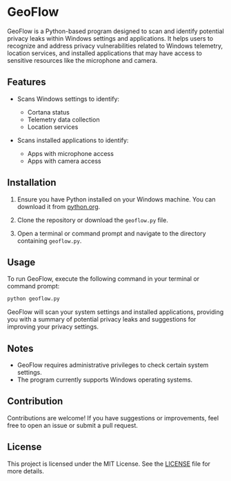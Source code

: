 # GeoFlow

GeoFlow is a Python-based program designed to scan and identify potential privacy leaks within Windows settings and applications. It helps users to recognize and address privacy vulnerabilities related to Windows telemetry, location services, and installed applications that may have access to sensitive resources like the microphone and camera.

## Features

- Scans Windows settings to identify:
  - Cortana status
  - Telemetry data collection
  - Location services

- Scans installed applications to identify:
  - Apps with microphone access
  - Apps with camera access

## Installation

1. Ensure you have Python installed on your Windows machine. You can download it from [python.org](https://www.python.org/downloads/).

2. Clone the repository or download the `geoflow.py` file.

3. Open a terminal or command prompt and navigate to the directory containing `geoflow.py`.

## Usage

To run GeoFlow, execute the following command in your terminal or command prompt:

```bash
python geoflow.py
```

GeoFlow will scan your system settings and installed applications, providing you with a summary of potential privacy leaks and suggestions for improving your privacy settings.

## Notes

- GeoFlow requires administrative privileges to check certain system settings.
- The program currently supports Windows operating systems.

## Contribution

Contributions are welcome! If you have suggestions or improvements, feel free to open an issue or submit a pull request.

## License

This project is licensed under the MIT License. See the [LICENSE](LICENSE) file for more details.